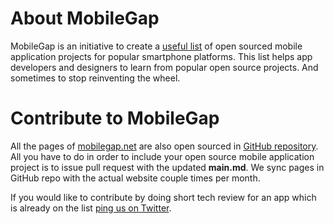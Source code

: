 # About MobileGap

MobileGap is an initiative to create a [useful list][1] of open sourced mobile application projects for popular smartphone platforms. This list helps app developers and designers to learn from popular open source projects. And sometimes to stop reinventing the wheel.

# Contribute to MobileGap

All the pages of [mobilegap.net][1] are also open sourced in [GitHub repository][2]. All you have to do in order to include your open source mobile application project is to issue pull request with the updated **main.md**. We sync pages in GitHub repo with the actual website couple times per month.

If you would like to contribute by doing short tech review for an app which is already on the list [ping us on Twitter][3].

 [1]: http://www.mobilegap.net "useful list of open source mobile applications"
 [2]: https://github.com/sauliuz/mobilegap.net "MobileGap.net on GitHub"
 [3]: https://twitter.com/mobilegap "MobileGap on Twitter"
